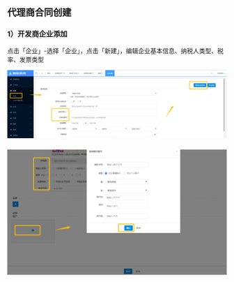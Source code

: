 ## 代理商合同创建

### 1）开发商企业添加

点击「企业」-选择「企业」，点击「新建」，编辑企业基本信息、纳税人类型、税率、发票类型

![](/assets/import.png企业3)

### ![](/assets/import.png企业2额)



